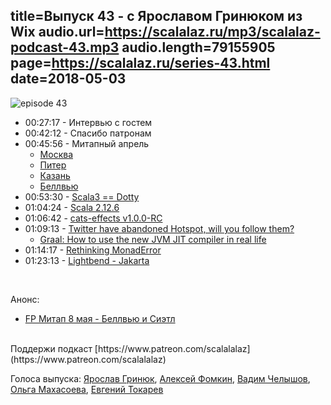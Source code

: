 title=Выпуск 43 - с Ярославом Гринюком из Wix
audio.url=https://scalalaz.ru/mp3/scalalaz-podcast-43.mp3
audio.length=79155905
page=https://scalalaz.ru/series-43.html
date=2018-05-03
----

![episode 43](https://scalalaz.ru/img/episode43.jpg)

* 00:27:17 - Интервью с гостем
* 00:42:12 - Спасибо патронам
* 00:45:56 - Митапный апрель
    * [Москва](https://www.youtube.com/watch?v=yxq6My6h_c0&list=PL9SJrES3EGUTZ1ki9UOYolgFHsoVSvWqg)
    * [Питер](https://www.youtube.com/watch?v=dWyGM3MnN0A&list=PL9SJrES3EGURfczfW0KSGXVDrykc6mJuo)
    * [Казань](https://www.youtube.com/user/ExpertFridays/videos)
    * [Беллвью](http://meetu.ps/e/F859s/kY3XM/a)
* 00:53:30 - [Scala3 == Dotty](https://www.scala-lang.org/blog/2018/04/19/scala-3.html)
* 01:04:24 - [Scala 2.12.6](https://github.com/scala/scala/releases/tag/v2.12.6)
* 01:06:42 - [cats-effects v1.0.0-RC](https://github.com/typelevel/cats-effect/releases/tag/v1.0.0-RC)
* 01:09:13 - [Twitter have abandoned Hotspot, will you follow them?](https://www.reddit.com/r/scala/comments/8ff3i5/twitter_have_abandoned_hotspot_will_you_follow/)
    - [Graal: How to use the new JVM JIT compiler in real life](https://www.youtube.com/watch?v=_7yIUkP5LiQ)
* 01:14:17 - [Rethinking MonadError](https://typelevel.org/blog/2018/04/13/rethinking-monaderror.html)
* 01:23:13 - [Lightbend - Jakarta](https://www.lightbend.com/blog/in-support-of-jakarta-ees-quest-to-accelerate-cloud-native-java)

<br/>

Aнонс:

* [FP Митап 8 мая - Беллвью и Сиэтл](http://meetu.ps/e/F859s/kY3XM/a)

<br/>
Поддержи подкаст [https://www.patreon.com/scalalalaz](https://www.patreon.com/scalalalaz)

Голоса выпуска:
[Ярослав Гринюк](https://github.com/yarhrn),
[Алексей Фомкин](https://github.com/fomkin),
[Вадим Челышов](http://github.com/dos65),
[Ольга Махасоева](https://twitter.com/oli_kitty),
[Евгений Токарев](https://twitter.com/strobegen)
